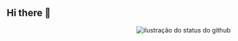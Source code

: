 ## Hi there 👋

<img align='right' src="https://github-readme-stats.vercel.app/api?username=Gustavo-Brito-Bechelli&show_icons=true&title_color=783c00&text_color=af552e&icon_color=783c00&bg_color=f8efd4&cache_seconds=2300&theme=merko" alt="ilustração do status do github">
